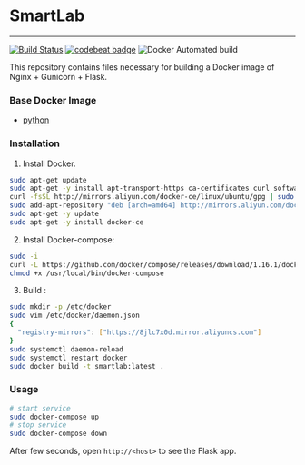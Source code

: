 # SmartLab
---
[![Build Status](https://travis-ci.org/Bye-lemon/SmartLab.svg?branch=master)](https://travis-ci.org/Bye-lemon/SmartLab)
[![codebeat badge](https://codebeat.co/badges/ccfe67ae-b831-411c-9779-bb2cee86d557)](https://codebeat.co/projects/github-com-bye-lemon-smartlab-master)
![Docker Automated build](https://img.shields.io/docker/automated/jrottenberg/ffmpeg.svg)


This repository contains files necessary for building a Docker image of Nginx + Gunicorn + Flask.


### Base Docker Image

* [python](https://hub.docker.com/_/python/)


### Installation

1. Install Docker.

```bash
sudo apt-get update
sudo apt-get -y install apt-transport-https ca-certificates curl software-properties-common
curl -fsSL http://mirrors.aliyun.com/docker-ce/linux/ubuntu/gpg | sudo apt-key add -
sudo add-apt-repository "deb [arch=amd64] http://mirrors.aliyun.com/docker-ce/linux/ubuntu $(lsb_release -cs) stable"
sudo apt-get -y update
sudo apt-get -y install docker-ce
```

2. Install Docker-compose:

```bash
sudo -i
curl -L https://github.com/docker/compose/releases/download/1.16.1/docker-compose-`uname -s`-`uname -m` > /usr/local/bin/docker-compose
chmod +x /usr/local/bin/docker-compose
```

3. Build :

```bash
sudo mkdir -p /etc/docker
sudo vim /etc/docker/daemon.json
{
  "registry-mirrors": ["https://8jlc7x0d.mirror.aliyuncs.com"]
}
sudo systemctl daemon-reload
sudo systemctl restart docker
sudo docker build -t smartlab:latest .
```

### Usage

```bash
# start service
sudo docker-compose up
# stop service
sudo docker-compose down
```

After few seconds, open `http://<host>` to see the Flask app.
